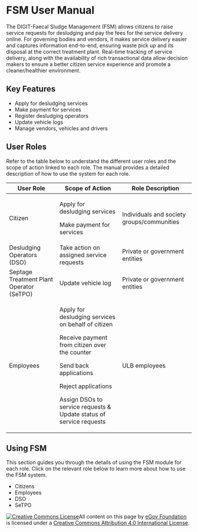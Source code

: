 # FSM User Manual

The DIGIT-Faecal Sludge Management (FSM) allows citizens to raise service requests for desludging and pay the fees for the service delivery online. For governing bodies and vendors, it makes service delivery easier and captures information end-to-end, ensuring waste pick up and its disposal at the correct treatment plant. Real-time tracking of service delivery, along with the availability of rich transactional data allow decision makers to ensure a better citizen service experience and promote a cleaner/healthier environment.

## Key Features

* Apply for desludging services
* Make payment for services
* Register desludging operators
* Update vehicle logs
* Manage vendors, vehicles and drivers

## User Roles

Refer to the table below to understand the different user roles and the scope of action linked to each role. The manual provides a detailed description of how to use the system for each role.

| User Role                                | Scope of Action                                                                                                                                                                                                                                                          | Role Description                           |
| ---------------------------------------- | ------------------------------------------------------------------------------------------------------------------------------------------------------------------------------------------------------------------------------------------------------------------------ | ------------------------------------------ |
| Citizen                                  | <p>Apply for desludging services</p><p>Make payment for services<br></p>                                                                                                                                                                                                 | Individuals and society groups/communities |
| Desludging Operators (DSO)               | Take action on assigned service requests                                                                                                                                                                                                                                 | Private or government entities             |
| Septage Treatment Plant Operator (SeTPO) | Update vehicle log                                                                                                                                                                                                                                                       | Private or government entities             |
| Employees                                | <p>Apply for desludging services on behalf of citizen</p><p></p><p>Receive payment from citizen over the counter</p><p></p><p>Send back applications</p><p>Reject applications</p><p></p><p>Assign DSOs to service requests &#x26; Update status of service requests</p> | ULB employees                              |

## Using FSM

This section guides you through the details of using the FSM module for each role. Click on the relevant role below to learn more about how to use the FSM system.

* Citizens
* Employees
* DSO
* SeTPO

[![Creative Commons License](https://i.creativecommons.org/l/by/4.0/80x15.png)](http://creativecommons.org/licenses/by/4.0/)All content on this page by [eGov Foundation ](https://egov.org.in/)is licensed under a [Creative Commons Attribution 4.0 International License](http://creativecommons.org/licenses/by/4.0/).
